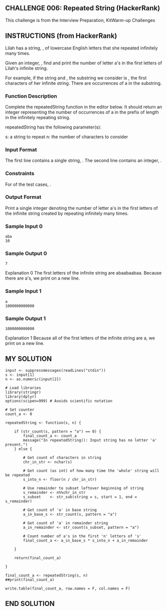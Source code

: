 ## CHALLENGE 006: Repeated String (HackerRank)

This challenge is from the Interview Preparation, KitWarm-up Challenges

## INSTRUCTIONS (from HackerRank)

Lilah has a string, , of lowercase English letters that she repeated infinitely many times.

Given an integer, , find and print the number of letter a's in the first  letters of Lilah's infinite string.

For example, if the string  and , the substring we consider is , the first  characters of her infinite string. There are  occurrences of a in the substring.

### Function Description

Complete the repeatedString function in the editor below. It should return an integer representing the number of occurrences of a in the prefix of length  in the infinitely repeating string.

repeatedString has the following parameter(s):

s: a string to repeat
n: the number of characters to consider

### Input Format

The first line contains a single string, . 
The second line contains an integer, .

### Constraints

For  of the test cases, .

### Output Format

Print a single integer denoting the number of letter a's in the first  letters of the infinite string created by repeating  infinitely many times.

### Sample Input 0

    aba
    10

### Sample Output 0

    7

Explanation 0 
The first  letters of the infinite string are abaabaabaa. Because there are  a's, we print  on a new line.

### Sample Input 1

    a
    1000000000000

### Sample Output 1

    1000000000000

Explanation 1 
Because all of the first  letters of the infinite string are a, we print  on a new line.


## MY SOLUTION

    input <- suppressmessages(readLines("stdin"))
    s <- input[1]
    n <- as.numeric(input[2])

    # Load libraries
    library(stringr)
    library(dplyr)
    options(scipen=999) # Avoids scientific notation

    # Set counter
    count_a <- 0

    repeatedString <- function(s, n) {

        if (str_count(s, pattern = "a") == 0) {
            final_count_a <- count_a
            message("In repeatedString(): Input string has no letter 'a' present.")
        } else {

            # Get count of characters in string
            chr_in_str <- nchar(s)

            # Get count (as int) of how many time the 'whole' string will be repeated
            s_into_n <- floor(n / chr_in_str)

            # Use remainder to subset leftover beginning of string
            s_remainder <- n%%chr_in_str
            s_subset    <- str_sub(string = s, start = 1, end = s_remainder)

            # Get count of 'a' in base string
            a_in_base_s <- str_count(s, pattern = "a") 

            # Get count of 'a' in remainder string
            a_in_remainder <- str_count(s_subset, pattern = "a")

            # Count number of a's in the first 'n' letters of 's'
            final_count_a <- a_in_base_s * s_into_n + a_in_remainder

        }

        return(final_count_a)

    }

    final_count_a <- repeatedString(s, n)
    ##print(final_count_a)

    write.table(final_count_a, row.names = F, col.names = F)

## END SOLUTION
